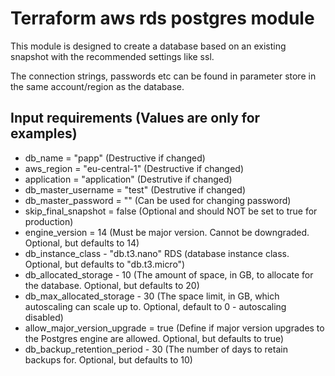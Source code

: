 # Terraform aws rds postgres module

This module is designed to create a database based on an existing snapshot with the recommended settings like ssl.

The connection strings, passwords etc can be found in parameter store in the same account/region as the database.

## Input requirements (Values are only for examples)

- db_name = "papp" (Destructive if changed)
- aws_region = "eu-central-1" (Destructive if changed)
- application = "application" (Destrutive if changed)
- db_master_username = "test" (Destrutive if changed)
- db_master_password = "<REDACTED>" (Can be used for changing password)
- skip_final_snapshot = false (Optional and should NOT be set to true for production)
- engine_version = 14 (Must be major version. Cannot be downgraded. Optional, but defaults to 14)
- db_instance_class - "db.t3.nano" RDS (database instance class. Optional, but defaults to "db.t3.micro")
- db_allocated_storage - 10 (The amount of space, in GB, to allocate for the database. Optional, but defaults to 20)
- db_max_allocated_storage - 30 (The space limit, in GB, which autoscaling can scale up to. Optional, default to 0 - autoscaling disabled)
- allow_major_version_upgrade = true (Define if major version upgrades to the Postgres engine are allowed. Optional, but defaults to true)
- db_backup_retention_period - 30 (The number of days to retain backups for. Optional, but defaults to 10)
